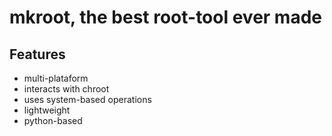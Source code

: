 # mkroot, the best root-tool ever made

## Features
- multi-plataform
- interacts with chroot
- uses system-based operations
- lightweight
- python-based
